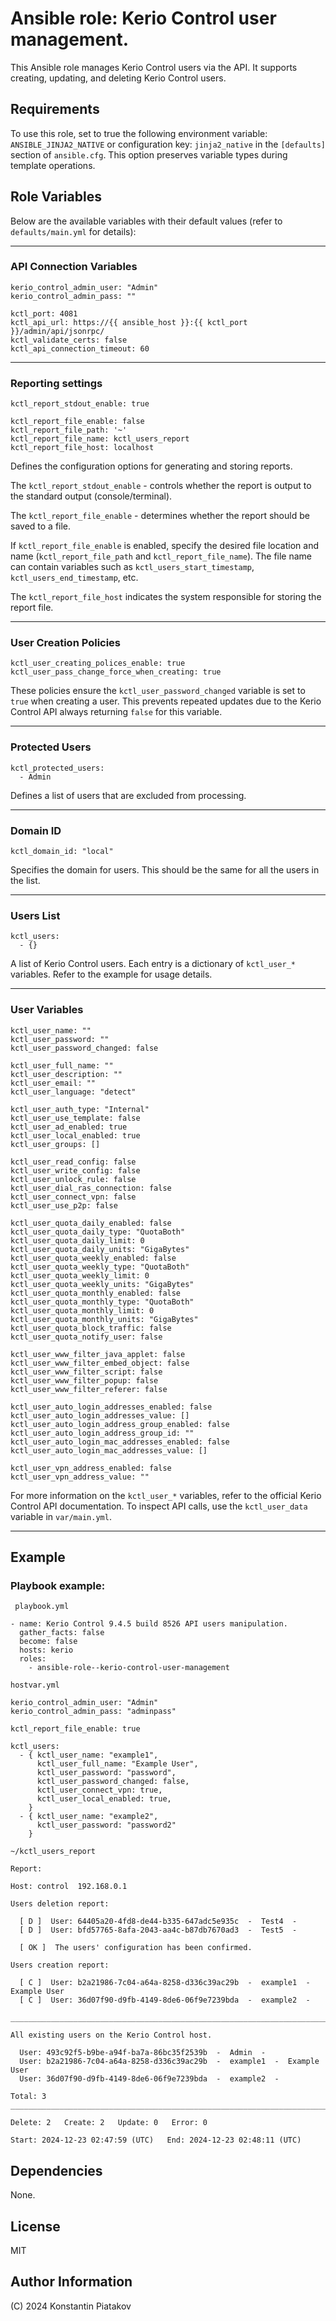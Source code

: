 Ansible role: Kerio Control user management.
============================================

This Ansible role manages Kerio Control users via the API. It supports creating, updating, and deleting Kerio Control users.

Requirements
------------

To use this role, set to true the following environment variable: ```ANSIBLE_JINJA2_NATIVE``` or configuration key: ```jinja2_native``` in the ```[defaults]``` section of ```ansible.cfg```. This option preserves variable types during template operations.

Role Variables
--------------
Below are the available variables with their default values (refer to ```defaults/main.yml``` for details):

---
### API Connection Variables
```
kerio_control_admin_user: "Admin"
kerio_control_admin_pass: ""

kctl_port: 4081
kctl_api_url: https://{{ ansible_host }}:{{ kctl_port }}/admin/api/jsonrpc/
kctl_validate_certs: false
kctl_api_connection_timeout: 60
```

---
### Reporting settings
```
kctl_report_stdout_enable: true

kctl_report_file_enable: false
kctl_report_file_path: '~'
kctl_report_file_name: kctl_users_report
kctl_report_file_host: localhost
```
Defines the configuration options for generating and storing reports. 

The ```kctl_report_stdout_enable``` - controls whether the report is output to the standard output (console/terminal). 

The ```kctl_report_file_enable``` - determines whether the report should be saved to a file. 

If ```kctl_report_file_enable``` is enabled, specify the desired file location and name (```kctl_report_file_path``` and ```kctl_report_file_name```). The file name can contain variables such as ```kctl_users_start_timestamp```, ```kctl_users_end_timestamp```, etc.

The ```kctl_report_file_host``` indicates the system responsible for storing the report file.

---
### User Creation Policies
```
kctl_user_creating_polices_enable: true
kctl_user_pass_change_force_when_creating: true
```
These policies ensure the ```kctl_user_password_changed``` variable is set to ```true``` when creating a user. This prevents repeated updates due to the Kerio Control API always returning ```false``` for this variable.

---
### Protected Users
```
kctl_protected_users:
  - Admin
```
Defines a list of users that are excluded from processing.

---
### Domain ID
```
kctl_domain_id: "local"
```
Specifies the domain for users. This should be the same for all the users in the list.

---
### Users List
```
kctl_users:
  - {}
```
A list of Kerio Control users. Each entry is a dictionary of ```kctl_user_*``` variables. Refer to the example for usage details.

---
### User Variables
```
kctl_user_name: ""
kctl_user_password: ""
kctl_user_password_changed: false

kctl_user_full_name: ""
kctl_user_description: ""
kctl_user_email: ""
kctl_user_language: "detect"

kctl_user_auth_type: "Internal"
kctl_user_use_template: false
kctl_user_ad_enabled: true
kctl_user_local_enabled: true
kctl_user_groups: []

kctl_user_read_config: false
kctl_user_write_config: false
kctl_user_unlock_rule: false
kctl_user_dial_ras_connection: false
kctl_user_connect_vpn: false
kctl_user_use_p2p: false

kctl_user_quota_daily_enabled: false
kctl_user_quota_daily_type: "QuotaBoth"
kctl_user_quota_daily_limit: 0
kctl_user_quota_daily_units: "GigaBytes"
kctl_user_quota_weekly_enabled: false
kctl_user_quota_weekly_type: "QuotaBoth"
kctl_user_quota_weekly_limit: 0
kctl_user_quota_weekly_units: "GigaBytes"
kctl_user_quota_monthly_enabled: false
kctl_user_quota_monthly_type: "QuotaBoth"
kctl_user_quota_monthly_limit: 0
kctl_user_quota_monthly_units: "GigaBytes"
kctl_user_quota_block_traffic: false
kctl_user_quota_notify_user: false

kctl_user_www_filter_java_applet: false
kctl_user_www_filter_embed_object: false
kctl_user_www_filter_script: false
kctl_user_www_filter_popup: false
kctl_user_www_filter_referer: false

kctl_user_auto_login_addresses_enabled: false
kctl_user_auto_login_addresses_value: []
kctl_user_auto_login_address_group_enabled: false
kctl_user_auto_login_address_group_id: ""
kctl_user_auto_login_mac_addresses_enabled: false
kctl_user_auto_login_mac_addresses_value: []

kctl_user_vpn_address_enabled: false
kctl_user_vpn_address_value: ""
```
For more information on the ```kctl_user_*``` variables, refer to the official Kerio Control API documentation. To inspect API calls, use the ```kctl_user_data``` variable in ```var/main.yml```.

---

Example
-------
### Playbook example:

``` playbook.yml```
```
- name: Kerio Control 9.4.5 build 8526 API users manipulation.
  gather_facts: false
  become: false
  hosts: kerio
  roles:
    - ansible-role--kerio-control-user-management
```
```hostvar.yml```

```
kerio_control_admin_user: "Admin"
kerio_control_admin_pass: "adminpass"

kctl_report_file_enable: true

kctl_users:
  - { kctl_user_name: "example1",
      kctl_user_full_name: "Example User",
      kctl_user_password: "password", 
      kctl_user_password_changed: false,
      kctl_user_connect_vpn: true,
      kctl_user_local_enabled: true,
    }
  - { kctl_user_name: "example2", 
      kctl_user_password: "password2"
    }
```
```~/kctl_users_report```

```
Report:

Host: control  192.168.0.1

Users deletion report:

  [ D ]  User: 64405a20-4fd8-de44-b335-647adc5e935c  -  Test4  -  
  [ D ]  User: bfd57765-8afa-2043-aa4c-b87db7670ad3  -  Test5  -  
  
  [ OK ]  The users' configuration has been confirmed.

Users creation report:

  [ C ]  User: b2a21986-7c04-a64a-8258-d336c39ac29b  -  example1  -  Example User
  [ C ]  User: 36d07f90-d9fb-4149-8de6-06f9e7239bda  -  example2  -  
  
__________________________________________________________________________________________________________________________________

All existing users on the Kerio Control host.

  User: 493c92f5-b9be-a94f-ba7a-86bc35f2539b  -  Admin  -  
  User: b2a21986-7c04-a64a-8258-d336c39ac29b  -  example1  -  Example User
  User: 36d07f90-d9fb-4149-8de6-06f9e7239bda  -  example2  -  
  
Total: 3
__________________________________________________________________________________________________________________________________

Delete: 2   Create: 2   Update: 0   Error: 0

Start: 2024-12-23 02:47:59 (UTC)   End: 2024-12-23 02:48:11 (UTC)
```
Dependencies
------------
None.

License
-------
MIT

Author Information
------------------
(C) 2024 Konstantin Piatakov
